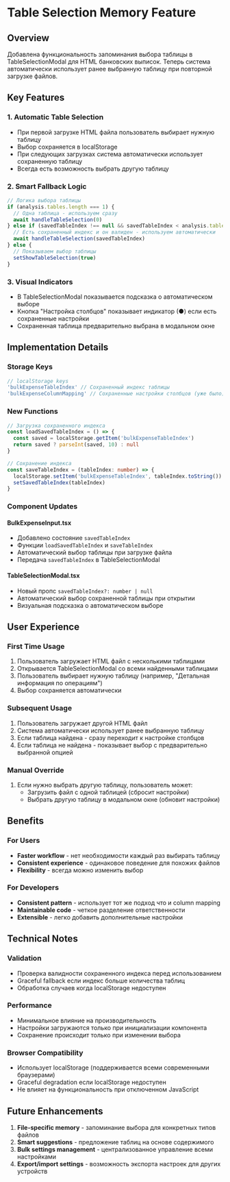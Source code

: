 # Table Selection Memory Feature

## Overview

Добавлена функциональность запоминания выбора таблицы в TableSelectionModal для HTML банковских выписок. Теперь система автоматически использует ранее выбранную таблицу при повторной загрузке файлов.

## Key Features

### 1. Automatic Table Selection
- При первой загрузке HTML файла пользователь выбирает нужную таблицу
- Выбор сохраняется в localStorage
- При следующих загрузках система автоматически использует сохраненную таблицу
- Всегда есть возможность выбрать другую таблицу

### 2. Smart Fallback Logic
```typescript
// Логика выбора таблицы
if (analysis.tables.length === 1) {
  // Одна таблица - используем сразу
  await handleTableSelection(0)
} else if (savedTableIndex !== null && savedTableIndex < analysis.tables.length) {
  // Есть сохраненный индекс и он валиден - используем автоматически
  await handleTableSelection(savedTableIndex)
} else {
  // Показываем выбор таблицы
  setShowTableSelection(true)
}
```

### 3. Visual Indicators
- В TableSelectionModal показывается подсказка о автоматическом выборе
- Кнопка "Настройка столбцов" показывает индикатор (●) если есть сохраненные настройки
- Сохраненная таблица предварительно выбрана в модальном окне

## Implementation Details

### Storage Keys
```typescript
// localStorage keys
'bulkExpenseTableIndex' // Сохраненный индекс таблицы
'bulkExpenseColumnMapping' // Сохраненные настройки столбцов (уже было)
```

### New Functions
```typescript
// Загрузка сохраненного индекса
const loadSavedTableIndex = () => {
  const saved = localStorage.getItem('bulkExpenseTableIndex')
  return saved ? parseInt(saved, 10) : null
}

// Сохранение индекса
const saveTableIndex = (tableIndex: number) => {
  localStorage.setItem('bulkExpenseTableIndex', tableIndex.toString())
  setSavedTableIndex(tableIndex)
}
```

### Component Updates

#### BulkExpenseInput.tsx
- Добавлено состояние `savedTableIndex`
- Функции `loadSavedTableIndex` и `saveTableIndex`
- Автоматический выбор таблицы при загрузке файла
- Передача `savedTableIndex` в TableSelectionModal

#### TableSelectionModal.tsx
- Новый пропс `savedTableIndex?: number | null`
- Автоматический выбор сохраненной таблицы при открытии
- Визуальная подсказка о автоматическом выборе

## User Experience

### First Time Usage
1. Пользователь загружает HTML файл с несколькими таблицами
2. Открывается TableSelectionModal со всеми найденными таблицами
3. Пользователь выбирает нужную таблицу (например, "Детальная информация по операциям")
4. Выбор сохраняется автоматически

### Subsequent Usage
1. Пользователь загружает другой HTML файл
2. Система автоматически использует ранее выбранную таблицу
3. Если таблица найдена - сразу переходит к настройке столбцов
4. Если таблица не найдена - показывает выбор с предварительно выбранной опцией

### Manual Override
1. Если нужно выбрать другую таблицу, пользователь может:
   - Загрузить файл с одной таблицей (сбросит настройки)
   - Выбрать другую таблицу в модальном окне (обновит настройки)

## Benefits

### For Users
- **Faster workflow** - нет необходимости каждый раз выбирать таблицу
- **Consistent experience** - одинаковое поведение для похожих файлов
- **Flexibility** - всегда можно изменить выбор

### For Developers
- **Consistent pattern** - использует тот же подход что и column mapping
- **Maintainable code** - четкое разделение ответственности
- **Extensible** - легко добавить дополнительные настройки

## Technical Notes

### Validation
- Проверка валидности сохраненного индекса перед использованием
- Graceful fallback если индекс больше количества таблиц
- Обработка случаев когда localStorage недоступен

### Performance
- Минимальное влияние на производительность
- Настройки загружаются только при инициализации компонента
- Сохранение происходит только при изменении выбора

### Browser Compatibility
- Использует localStorage (поддерживается всеми современными браузерами)
- Graceful degradation если localStorage недоступен
- Не влияет на функциональность при отключенном JavaScript

## Future Enhancements

1. **File-specific memory** - запоминание выбора для конкретных типов файлов
2. **Smart suggestions** - предложение таблиц на основе содержимого
3. **Bulk settings management** - централизованное управление всеми настройками
4. **Export/import settings** - возможность экспорта настроек для других устройств